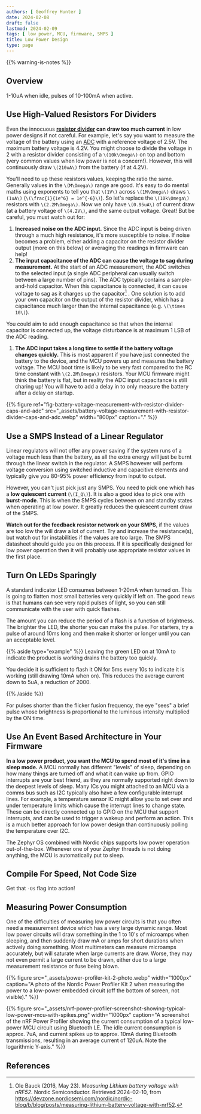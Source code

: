 ```yaml
---
authors: [ Geoffrey Hunter ]
date: 2024-02-08
draft: false
lastmod: 2024-02-09
tags: [ low power, MCU, firmware, SMPS ]
title: Low Power Design
type: page
---
```


{{% warning-is-notes %}}

## Overview

1-10uA when idle, pulses of 10-100mA when active.

## Use High-Valued Resistors For Dividers

Even the innocuous **[resistor divider](/electronics/components/resistors/#resistor-dividers) can draw too much current** in low power designs if not careful. For example, let's say you want to measure the voltage of the battery using an [ADC](/electronics/components/analogue-to-digital-converters-adcs/) with a reference voltage of 2.5V. The maximum battery voltage is 4.2V. You might choose to divide the voltage in 2 with a resistor divider consisting of a `\(10k\Omega\)` on top and bottom (very common values when low power is not a concern!). However, this will continuously draw `\(210uA\)` from the battery (if at 4.2V).

You'll need to up these resistors values, keeping the ratio the same. Generally values in the `\(M\Omega\)` range are good. It's easy to do mental maths using exponents to tell you that `\(1V\)` across `\(1M\Omega\)` draws `\(1uA\)` (`\(\frac{1}{1e^6} = 1e^{-6}\)`). So let's replace the `\(10k\Omega\)` resistors with `\(2.2M\Omega\)`. Now we only have `\(0.95uA\)` of current draw (at a battery voltage of `\(4.2V\)`, and the same output voltage. Great! But be careful, you must watch out for:

1. **Increased noise on the ADC input.** Since the ADC input is being driven through a much high resistance, it's more susceptible to noise. If noise becomes a problem, either adding a capacitor on the resistor divider output (more on this below) or averaging the readings in firmware can help!
1. **The input capacitance of the ADC can cause the voltage to sag during measurement.** At the start of an ADC measurement, the ADC switches to the selected input (a single ADC peripheral can usually switch between a large number of pins). The ADC typically contains a sample-and-hold capacitor. When this capacitance is connected, it can cause voltage to sag as it charges up the capacitor[^nordic-measuring-lithium-batt-voltage-with-nrf52]
. One solution is to add your own capacitor on the output of the resistor divider, which has a capacitance much larger than the internal capacitance (e.g. `\(\times 10\)`).

You could aim to add enough capacitance so that when the internal capacitor is connected up, the voltage disturbance is at maximum 1 LSB of the ADC reading.

1. **The ADC input takes a long time to settle if the battery voltage changes quickly.** This is most apparent if you have just connected the battery to the device, and the MCU powers up and measures the battery voltage. The MCU boot time is likely to be very fast compared to the RC time constant with `\(2.2M\Omega\)` resistors. Your MCU firmware might think the battery is flat, but in reality the ADC input capacitance is still charing up! You will have to add a delay in to only measure the battery after a delay on startup.

{{% figure ref="fig-battery-voltage-measurement-with-resistor-divider-caps-and-adc" src="_assets/battery-voltage-measurement-with-resistor-divider-caps-and-adc.webp" width="800px" caption="." %}}

## Use a SMPS Instead of a Linear Regulator

Linear regulators will not offer any power saving if the system runs of a voltage much less than the battery, as all the extra energy will just be burnt through the linear switch in the regulator. A SMPS however will perform voltage conversion using switched inductive and capacitive elements and typically give you 80-95% power efficiency from input to output.

However, you can't just pick just any SMPS. You need to pick one which has a **low quiescent current** (`\(I_Q\)`). It is also a good idea to pick one with **burst-mode**. This is when the SMPS cycles between on and standby states when operating at low power. It greatly reduces the quiescent current draw of the SMPS.

**Watch out for the feedback resistor network on your SMPS**, if the values are too low the will draw a lot of current. Try and increase the resistance(s), but watch out for instabilities if the values are too large. The SMPS datasheet should guide you on this process. If it is specifically designed for low power operation then it will probably use appropriate resistor values in the first place.

## Turn On LEDs Sparingly

A standard indicator LED consumes between 1-20mA when turned on. This is going to flatten most small batteries very quickly if left on. The good news is that humans can see very rapid pulses of light, so you can still communicate with the user with quick flashes.

The amount you can reduce the period of a flash is a function of brightness. The brighter the LED, the shorter you can make the pulse. For starters, try a pulse of around 10ms long and then make it shorter or longer until you can an acceptable level.

{{% aside type="example" %}}
Leaving the green LED on at 10mA to indicate the product is working drains the battery too quickly.

You decide it is sufficient to flash it ON for 5ms every 10s to indicate it is working (still drawing 10mA when on). This reduces the average current down to 5uA, a reduction of 2000.

{{% /aside %}}

For pulses shorter than the flicker fusion frequency, the eye "sees" a brief pulse whose brightness is proportional to the luminous intensity multiplied by the ON time.

## Use An Event Based Architecture in Your Firmware

**In a low power product, you want the MCU to spend most of it's time in a sleep mode.** A MCU normally has different "levels" of sleep, depending on how many things are turned off and what it can wake up from. GPIO interrupts are your best friend, as they are normally supported right down to the deepest levels of sleep. Many ICs you might attached to an MCU via a comms bus such as I2C typically also have a few configurable interrupt lines. For example, a temperature sensor IC might allow you to set over and under temperature limits which cause the interrupt lines to change state. These can be directly connected up to GPIO on the MCU that support interrupts, and can be used to trigger a wakeup and perform an action. This is a much better approach for low power design than continuously polling the temperature over I2C.

The Zephyr OS combined with Nordic chips supports low power operation out-of-the-box. Whenever one of your Zephyr threads is not doing anything, the MCU is automatically put to sleep.

## Compile For Speed, Not Code Size

Get that `-Os` flag into action!

## Measuring Power Consumption

One of the difficulties of measuring low power circuits is that you often need a measurement device which has a very large dynamic range. Most low power circuits will draw something in the 1 to 10's of microamps when sleeping, and then suddenly draw mA or amps for short durations when actively doing something. Most multimeters can measure microamps accurately, but will saturate when large currents are draw. Worse, they may not even permit a large current to be drawn, either due to a large measurement resistance or fuse being blown.

{{% figure src="_assets/power-profiler-kit-2-photo.webp" width="1000px" caption="A photo of the Nordic Power Profiler Kit 2 when measuring the power to a low-power embedded circuit (off the bottom of screen, not visible)." %}}

{{% figure src="_assets/nrf-power-profiler-screenshot-showing-typical-low-power-mcu-with-spikes.png" width="1000px" caption="A screenshot of the nRF Power Profiler showing the current consumption of a typical low-power MCU circuit using Bluetooth LE. The idle current consumption is approx. 7uA, and current spikes up to approx. 10mA during Bluetooth transmissions, resulting in an average current of 120uA. Note the logarithmic Y-axis." %}}

## References

[^nordic-measuring-lithium-batt-voltage-with-nrf52]: Ole Bauck (2016, May 23). _Measuring Lithium battery voltage with nRF52_. Nordic Semiconductor. Retrieved 2024-02-10, from https://devzone.nordicsemi.com/nordic/nordic-blog/b/blog/posts/measuring-lithium-battery-voltage-with-nrf52.
